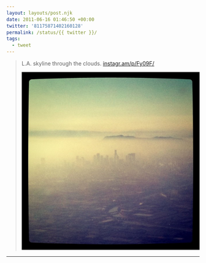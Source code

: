 ```yaml
---
layout: layouts/post.njk
date: 2011-06-16 01:46:50 +00:00
twitter: '81175871402160128'
permalink: /status/{{ twitter }}/
tags: 
  - tweet
---
```


> L.A. skyline through the clouds. [instagr.am/p/Fy09F/](http://instagr.am/p/Fy09F/)
> 
> ![](/img/_insta/1742842_1578164099107833_92792168_n.jpg)

---
